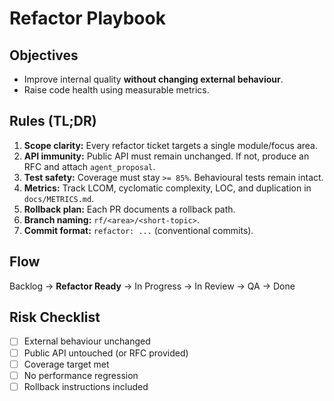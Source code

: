 # Refactor Playbook

## Objectives
- Improve internal quality **without changing external behaviour**.
- Raise code health using measurable metrics.

## Rules (TL;DR)
1. **Scope clarity:** Every refactor ticket targets a single module/focus area.
2. **API immunity:** Public API must remain unchanged. If not, produce an RFC and attach `agent_proposal`.
3. **Test safety:** Coverage must stay `>= 85%`. Behavioural tests remain intact.
4. **Metrics:** Track LCOM, cyclomatic complexity, LOC, and duplication in `docs/METRICS.md`.
5. **Rollback plan:** Each PR documents a rollback path.
6. **Branch naming:** `rf/<area>/<short-topic>`.
7. **Commit format:** `refactor: ...` (conventional commits).

## Flow
Backlog → **Refactor Ready** → In Progress → In Review → QA → Done

## Risk Checklist
- [ ] External behaviour unchanged
- [ ] Public API untouched (or RFC provided)
- [ ] Coverage target met
- [ ] No performance regression
- [ ] Rollback instructions included
